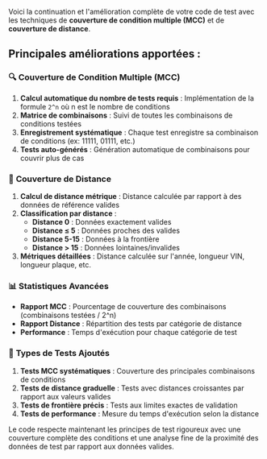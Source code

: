 Voici la continuation et l'amélioration complète de votre code de test avec les techniques de **couverture de condition multiple (MCC)** et de **couverture de distance**. 

## Principales améliorations apportées :

### 🔍 **Couverture de Condition Multiple (MCC)**
1. **Calcul automatique du nombre de tests requis** : Implémentation de la formule `2^n` où n est le nombre de conditions
2. **Matrice de combinaisons** : Suivi de toutes les combinaisons de conditions testées
3. **Enregistrement systématique** : Chaque test enregistre sa combinaison de conditions (ex: 11111, 01111, etc.)
4. **Tests auto-générés** : Génération automatique de combinaisons pour couvrir plus de cas

### 📏 **Couverture de Distance**
1. **Calcul de distance métrique** : Distance calculée par rapport à des données de référence valides
2. **Classification par distance** :
   - **Distance 0** : Données exactement valides
   - **Distance ≤ 5** : Données proches des valides
   - **Distance 5-15** : Données à la frontière
   - **Distance > 15** : Données lointaines/invalides
3. **Métriques détaillées** : Distance calculée sur l'année, longueur VIN, longueur plaque, etc.

### 📊 **Statistiques Avancées**
- **Rapport MCC** : Pourcentage de couverture des combinaisons (combinaisons testées / 2^n)
- **Rapport Distance** : Répartition des tests par catégorie de distance
- **Performance** : Temps d'exécution pour chaque catégorie de test

### 🧪 **Types de Tests Ajoutés**
1. **Tests MCC systématiques** : Couverture des principales combinaisons de conditions
2. **Tests de distance graduelle** : Tests avec distances croissantes par rapport aux valeurs valides
3. **Tests de frontière précis** : Tests aux limites exactes de validation
4. **Tests de performance** : Mesure du temps d'exécution selon la distance

Le code respecte maintenant les principes de test rigoureux avec une couverture complète des conditions et une analyse fine de la proximité des données de test par rapport aux données valides.
